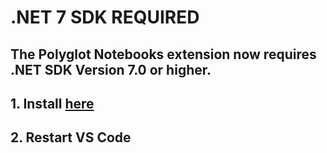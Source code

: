 # .NET 7 SDK **REQUIRED**

## The Polyglot Notebooks extension now requires .NET SDK Version 7.0 or higher.

## 1. Install [here](https://dotnet.microsoft.com/en-us/download)
## 2. Restart VS Code
